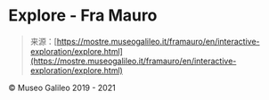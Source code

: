 <!--yml
category: 未分类
date: 2024-05-27 14:34:27
-->

# Explore - Fra Mauro

> 来源：[https://mostre.museogalileo.it/framauro/en/interactive-exploration/explore.html](https://mostre.museogalileo.it/framauro/en/interactive-exploration/explore.html)

© Museo Galileo 2019 - 2021